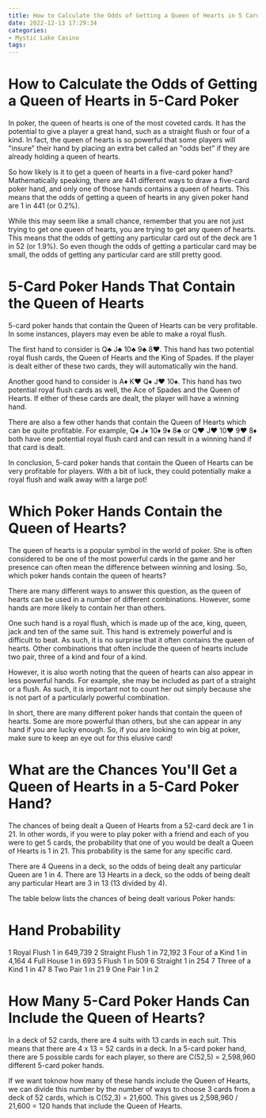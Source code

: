 ```yaml
---
title: How to Calculate the Odds of Getting a Queen of Hearts in 5 Card Poker 
date: 2022-12-13 17:29:34
categories:
- Mystic Lake Casino
tags:
---
```



#  How to Calculate the Odds of Getting a Queen of Hearts in 5-Card Poker 

In poker, the queen of hearts is one of the most coveted cards. It has the potential to give a player a great hand, such as a straight flush or four of a kind. In fact, the queen of hearts is so powerful that some players will "insure" their hand by placing an extra bet called an "odds bet" if they are already holding a queen of hearts.

So how likely is it to get a queen of hearts in a five-card poker hand? Mathematically speaking, there are 441 different ways to draw a five-card poker hand, and only one of those hands contains a queen of hearts. This means that the odds of getting a queen of hearts in any given poker hand are 1 in 441 (or 0.2%).

While this may seem like a small chance, remember that you are not just trying to get one queen of hearts, you are trying to get any queen of hearts. This means that the odds of getting any particular card out of the deck are 1 in 52 (or 1.9%). So even though the odds of getting a particular card may be small, the odds of getting any particular card are still pretty good.

#  5-Card Poker Hands That Contain the Queen of Hearts 

5-card poker hands that contain the Queen of Hearts can be very profitable. In some instances, players may even be able to make a royal flush.

The first hand to consider is Q♣ J♣ 10♣ 9♣ 8♥. This hand has two potential royal flush cards, the Queen of Hearts and the King of Spades. If the player is dealt either of these two cards, they will automatically win the hand.

Another good hand to consider is A♦ K♥ Q♦ J♥ 10♠. This hand has two potential royal flush cards as well, the Ace of Spades and the Queen of Hearts. If either of these cards are dealt, the player will have a winning hand.

There are also a few other hands that contain the Queen of Hearts which can be quite profitable. For example, Q♦ J♦ 10♦ 9♦ 8♣ or Q♥ J♥ 10♥ 9♥ 8♦ both have one potential royal flush card and can result in a winning hand if that card is dealt.

In conclusion, 5-card poker hands that contain the Queen of Hearts can be very profitable for players. With a bit of luck, they could potentially make a royal flush and walk away with a large pot!

#  Which Poker Hands Contain the Queen of Hearts? 

The queen of hearts is a popular symbol in the world of poker. She is often considered to be one of the most powerful cards in the game and her presence can often mean the difference between winning and losing. So, which poker hands contain the queen of hearts?

There are many different ways to answer this question, as the queen of hearts can be used in a number of different combinations. However, some hands are more likely to contain her than others.

One such hand is a royal flush, which is made up of the ace, king, queen, jack and ten of the same suit. This hand is extremely powerful and is difficult to beat. As such, it is no surprise that it often contains the queen of hearts. Other combinations that often include the queen of hearts include two pair, three of a kind and four of a kind.

However, it is also worth noting that the queen of hearts can also appear in less powerful hands. For example, she may be included as part of a straight or a flush. As such, it is important not to count her out simply because she is not part of a particularly powerful combination.

In short, there are many different poker hands that contain the queen of hearts. Some are more powerful than others, but she can appear in any hand if you are lucky enough. So, if you are looking to win big at poker, make sure to keep an eye out for this elusive card!

#  What are the Chances You'll Get a Queen of Hearts in a 5-Card Poker Hand? 

The chances of being dealt a Queen of Hearts from a 52-card deck are 1 in 21. In other words, if you were to play poker with a friend and each of you were to get 5 cards, the probability that one of you would be dealt a Queen of Hearts is 1 in 21. This probability is the same for any specific card. 

There are 4 Queens in a deck, so the odds of being dealt any particular Queen are 1 in 4. There are 13 Hearts in a deck, so the odds of being dealt any particular Heart are 3 in 13 (13 divided by 4). 

The table below lists the chances of being dealt various Poker hands: 

# Hand Probability 
1 Royal Flush 1 in 649,739 
2 Straight Flush 1 in 72,192 
3 Four of a Kind 1 in 4,164 
4 Full House 1 in 693 
5 Flush 1 in 509 
6 Straight 1 in 254 
7 Three of a Kind 1 in 47 
8 Two Pair 1 in 21 
9 One Pair 1 in 2

#  How Many 5-Card Poker Hands Can Include the Queen of Hearts?

In a deck of 52 cards, there are 4 suits with 13 cards in each suit. This means that there are 4 x 13 = 52 cards in a deck. In a 5-card poker hand, there are 5 possible cards for each player, so there are C(52,5) = 2,598,960 different 5-card poker hands.

If we want toknow how many of these hands include the Queen of Hearts, we can divide this number by the number of ways to choose 3 cards from a deck of 52 cards, which is C(52,3) = 21,600. This gives us 2,598,960 / 21,600 = 120 hands that include the Queen of Hearts.